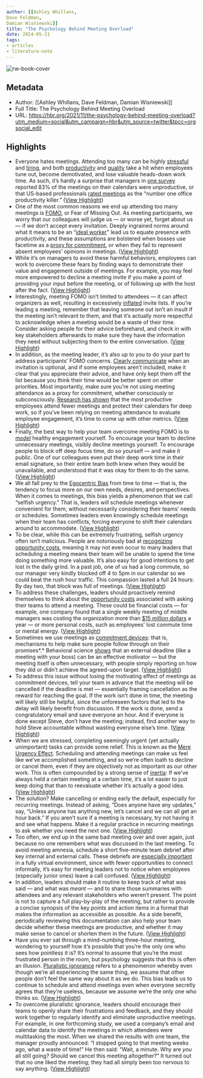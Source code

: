 ```yaml
---
author: [[Ashley Whillans,
Dave Feldman,
Damian Wisniewski]]
title: "The Psychology Behind Meeting Overload"
date: 2024-05-21
tags: 
- articles
- literature-note
---
```

![rw-book-cover](https://hbr.org/resources/images/article_assets/2021/11/Nov21_12_1256452746.jpg)

## Metadata
- Author: [[Ashley Whillans,
Dave Feldman,
Damian Wisniewski]]
- Full Title: The Psychology Behind Meeting Overload
- URL: https://hbr.org/2021/11/the-psychology-behind-meeting-overload?utm_medium=social&utm_campaign=hbr&utm_source=twitter&tpcc=orgsocial_edit

## Highlights
- Everyone hates meetings. Attending too many can be highly [stressful](https://www.iza.org/de/publications/dp/14336/work-from-home-productivity-evidence-from-personnel-analytics-data-on-it-professionals) and [tiring](https://www.interruptions.net/literature/Luong-GDTRP05.pdf), and both [productivity](https://www.microsoft.com/en-us/research/uploads/prod/2021/01/CHI2021_RemoteMeetingMultitask_CameraReady-2.pdf) and [quality](https://store.hbr.org/product/running-meetings-hbr-20-minute-manager-series/17003?sku=17003E-KND-ENG) take a hit when employees tune out, become demotivated, and lose valuable heads-down work time. As such, it’s hardly a surprise that managers in [one survey](https://hbr.org/2017/07/stop-the-meeting-madness) reported 83% of the meetings on their calendars were unproductive, or that US-based professionals [rated meetings](https://www.forbes.com/sites/forbesleadershipforum/2014/02/05/seven-steps-to-running-the-most-effective-meeting-possible/?sh=3f9a88d7a613) as the “number one office productivity killer.” ([View Highlight](https://read.readwise.io/read/01hybqcz3xcfnxnv9c17npv7aa))
- One of the most common reasons we end up attending too many meetings is [FOMO](https://www.meeteor.com/post/fomo-hurting-meeting-culture), or Fear of Missing Out. As meeting participants, we worry that our colleagues will judge us — or worse yet, forget about us — if we don’t accept every invitation. Deeply ingrained norms around what it means to be an “[ideal worker](https://static1.squarespace.com/static/5e270ffe949f6c4d0d0fcc55/t/5f77c04124f75f5a9d823ba6/1601683526489/Why+time+poverty+matters+-+giurge+whillans+west.pdf)” lead us to equate presence with productivity, and these assumptions are bolstered when bosses use facetime as a [proxy for commitment](https://static1.squarespace.com/static/5e270ffe949f6c4d0d0fcc55/t/5f77c04124f75f5a9d823ba6/1601683526489/Why+time+poverty+matters+-+giurge+whillans+west.pdf), or when they fail to represent absent employees’ opinions in meetings. ([View Highlight](https://read.readwise.io/read/01hybqdgz8b6tnjd3t9jpz5wze))
- While it’s on managers to avoid these harmful behaviors, employees can work to overcome these fears by finding ways to demonstrate their value and engagement outside of meetings. For example, you may feel more empowered to decline a meeting invite if you make a point of providing your input before the meeting, or of following up with the host after the fact. ([View Highlight](https://read.readwise.io/read/01hybqdwg7vsekm44ch2pzct8z))
- Interestingly, meeting FOMO isn’t limited to attendees — it can affect organizers as well, resulting in excessively [inflated](https://bobsutton.typepad.com/my_weblog/2014/03/why-big-teams-suck-seven-plus-or-minus-two-is-the-magical-number-once-again.html) invite lists. If you’re leading a meeting, remember that leaving someone out isn’t an insult if the meeting isn’t relevant to them, and that it’s actually more respectful to acknowledge when a meeting would be a waste of their time. Consider asking people for their advice beforehand, and check in with key stakeholders afterwards to make sure they have the information they need without subjecting them to the entire conversation. ([View Highlight](https://read.readwise.io/read/01hybqe5m0r2rjqqt9q5bkxtbh))
- In addition, as the meeting leader, it’s also up to you to do your part to address participants’ FOMO concerns. [Clearly communicate](https://www.pnas.org/content/118/45/e2105622118) when an invitation is optional, and if some employees aren’t included, make it clear that you appreciate their advice, and have only kept them off the list because you think their time would be better spent on other priorities. Most importantly, make sure you’re not using meeting attendance as a proxy for commitment, whether consciously or subconsciously. [Research has shown](https://hbr.org/2019/11/getting-your-team-to-do-more-than-meet-deadlines) that the most productive employees attend fewer meetings and protect their calendars for deep work, so if you’ve been relying on meeting attendance to evaluate employee engagement, it’s time to come up with other metrics. ([View Highlight](https://read.readwise.io/read/01hybqkmbwefdtz3c1pyfwj1na))
- Finally, the best way to help your team overcome meeting FOMO is to [model](https://hbr.org/2019/04/why-we-dont-ask-for-more-time-on-deadlines-but-probably-should) healthy engagement yourself. To encourage your team to decline unnecessary meetings, visibly decline meetings yourself. To encourage people to block off deep focus time, do so yourself — and make it public. One of our colleagues even put their deep work time in their email signature, so their entire team both knew when they would be unavailable, and understood that it was okay for them to do the same. ([View Highlight](https://read.readwise.io/read/01hybqm1ks102jhsf2gqv7prgj))
- We all fall prey to the [Egocentric Bias](https://effectiviology.com/egocentric-bias/) from time to time — that is, the tendency to focus more on our own needs, desires, and perspectives. When it comes to meetings, this bias yields a phenomenon that we call “selfish urgency.” That is, leaders will schedule meetings whenever convenient for them, without necessarily considering their teams’ needs or schedules. Sometimes leaders even knowingly schedule meetings when their team has conflicts, forcing everyone to shift their calendars around to accommodate. ([View Highlight](https://read.readwise.io/read/01hybqmc2k067arrdfkdneh732))
- To be clear, while this can be extremely frustrating, selfish urgency often isn’t malicious. People are notoriously bad at [recognizing opportunity costs](https://www.jstor.org/stable/pdf/10.1086/599764.pdf?casa_token=IJojFkxbhwsAAAAA:kQITXlftJwv1kYAh76A7RDi8D9CTs-dfspDacXuFUK4V0m_9chyFumrvUvjEZ61mzvwPr6omNhr2LRADeERiNxffPFbvOhdc_7wpRuGgSrT5DM1IHptH), meaning it may not even occur to many leaders that scheduling a meeting means their team will be unable to spend the time doing something more valuable. It’s also easy for good intentions to get lost in the daily grind. In a past job, one of us had a long commute, so our manager very kindly blocked off 4 to 5pm in our calendar so we could beat the rush hour traffic. This compassion lasted a full 24 hours: By day two, that block was full of meetings. ([View Highlight](https://read.readwise.io/read/01hybqmv1xxkdfwdgztkndhxf3))
- To address these challenges, leaders should proactively remind themselves to think about the [opportunity costs](https://www.tandfonline.com/doi/pdf/10.1080/15534510.2018.1453866) associated with asking their teams to attend a meeting. These could be financial costs — for example, one company found that a single weekly meeting of middle managers was costing the organization more than [$15 million dollars](https://hbr.org/2014/05/your-scarcest-resource) a year — or more personal costs, such as employees’ lost commute time or mental energy. ([View Highlight](https://read.readwise.io/read/01hybqnf6q93yn575x8x03e2xt))
- Sometimes we use meetings as [commitment devices](https://irrationallabs.com/blog/how-to-get-more-done-use-a-commitment-device/): that is, mechanisms to help make sure people follow through on their promises*.* Behavioral science [shows](https://journals.sagepub.com/doi/pdf/10.1111/1467-9280.00441) that an external deadline (like a meeting with your boss) can be an effective motivator — but the meeting itself is often unnecessary, with people simply reporting on how they did or didn’t achieve the agreed-upon target. ([View Highlight](https://read.readwise.io/read/01hybqp04r918g437fwq36kkqd))
- To address this issue without losing the motivating effect of meetings as commitment devices, tell your team in advance that the meeting will be cancelled if the deadline is met — essentially framing cancellation as the reward for reaching the goal. If the work isn’t done in time, the meeting will likely still be helpful, since the unforeseen factors that led to the delay will likely benefit from discussion. If the work is done, send a congratulatory email and save everyone an hour. And if everyone is done except Steve, don’t have the meeting; instead, find another way to hold Steve accountable without wasting everyone else’s time. ([View Highlight](https://read.readwise.io/read/01hybqpa7y8wyeca1m6s712a5n))
- When we are stressed, completing seemingly urgent (yet actually unimportant) tasks can provide some relief. This is known as the [Mere Urgency Effect](https://academic.oup.com/jcr/article-abstract/45/3/673/4847790). Scheduling and attending meetings can make us feel like we’ve accomplished something, and so we’re often loath to decline or cancel them, even if they are objectively not as important as our other work. This is often compounded by a strong sense of [inertia](https://www.behavioraleconomics.com/resources/mini-encyclopedia-of-be/inertia/): If we’ve always held a certain meeting at a certain time, it’s a lot easier to just keep doing that than to reevaluate whether it’s actually a good idea. ([View Highlight](https://read.readwise.io/read/01hybqq0z8qvcb2fd3fa3tkamr))
- The solution? Make cancelling or ending early the default, especially for recurring meetings. Instead of asking, “Does anyone have any updates,” say, “Unless anyone has anything new, let’s cancel and we can all get an hour back.” If you aren’t sure if a meeting is necessary, try not having it and see what happens. Make it a regular practice in recurring meetings to ask whether you need the next one. ([View Highlight](https://read.readwise.io/read/01hybqqsabff4h8zmy9nem37nc))
- Too often, we end up in the same bad meeting over and over again, just because no one remembers what was discussed in the last meeting. To avoid meeting amnesia, schedule a short five-minute team debrief after key internal and external calls. These debriefs are [especially important](https://www.hbs.edu/ris/Publication%20Files/1-s2.0-S1471772721000099-main_6e43853f-0f7f-4dc7-9018-1acad25c335f.pdf) in a fully virtual environment, since with fewer opportunities to connect informally, it’s easy for meeting leaders not to notice when employees (especially junior ones) leave a call confused. ([View Highlight](https://read.readwise.io/read/01hybqrx8g0gfc6vmgewwt6tbz))
- In addition, leaders should make it routine to keep track of what was said — and what was *meant* — and to share those summaries with attendees and any relevant stakeholders who weren’t present. The point is not to capture a full play-by-play of the meeting, but rather to provide a concise synopsis of the key points and action items in a format that makes the information as accessible as possible. As a side benefit, periodically reviewing this documentation can also help your team decide whether these meetings are productive, and whether it may make sense to cancel or shorten them in the future. ([View Highlight](https://read.readwise.io/read/01hybqscekrqn4nv0jjmdt608h))
- Have you ever sat through a mind-numbing three-hour meeting, wondering to yourself how it’s possible that you’re the only one who sees how pointless it is? It’s normal to assume that you’re the most frustrated person in the room, but psychology suggests that this is often an illusion. [Pluralistic ignorance](https://www.theatlantic.com/national/archive/2015/01/sex-and-drugs-and-high-school-but-also-social-psychology/384339/) refers to a phenomenon whereby even though we’re all experiencing the same thing, we assume that other people don’t feel the same way about it as we do. This bias leads us to continue to schedule and attend meetings even when everyone secretly agrees that they’re useless, because we assume we’re the only one who thinks so. ([View Highlight](https://read.readwise.io/read/01hybqswvbb5dgv1kyp45raxhx))
- To overcome pluralistic ignorance, leaders should encourage their teams to openly share their frustrations and feedback, and they should work together to regularly identify and eliminate unproductive meetings. For example, in one forthcoming study, we used a company’s email and calendar data to identify the meetings in which attendees were multitasking the most. When we shared the results with one team, the manager proudly announced: “I stopped going to that meeting weeks ago, what a waste of time!” He then said: “Wait, a minute. Why are *you* all still going? Should we cancel this meeting altogether?” It turned out that no one liked the meeting; they had all simply been too nervous to say anything. ([View Highlight](https://read.readwise.io/read/01hybqt1f4906a34y2x9vytyr4))
